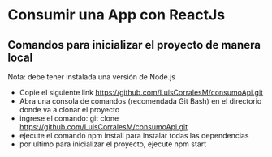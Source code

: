 # Consumir una App con ReactJs

## Comandos para inicializar el proyecto de manera local

Nota: debe tener instalada una versión de Node.js

* Copie el siguiente link https://github.com/LuisCorralesM/consumoApi.git
* Abra una consola de comandos (recomendada Git Bash) en el directorio donde va a clonar el proyecto
* ingrese el comando: git clone https://github.com/LuisCorralesM/consumoApi.git
* ejecute el comando npm install para instalar todas las dependencias
* por ultimo para inicializar el proyecto, ejecute npm start



